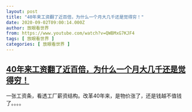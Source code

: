 ```yaml
---
layout: post
title: "40年来工资翻了近百倍，为什么一个月大几千还是觉得穷！"
date: 2020-09-02T09:00:14.000Z
author: 放眼看世界
from: https://www.youtube.com/watch?v=QWBMxG7KJF4
tags: [ 放眼看世界 ]
categories: [ 放眼看世界 ]
---
```

<!--1599037214000-->
[40年来工资翻了近百倍，为什么一个月大几千还是觉得穷！](https://www.youtube.com/watch?v=QWBMxG7KJF4)
------

<div>
一张工资条，看透工厂薪资结构。改革40年来，是物价涨了，还是钱越不值钱了。。。。
</div>
